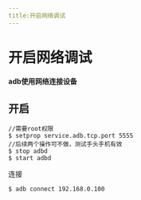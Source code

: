 ```yaml
---
title:开启网络调试
---
```


# 开启网络调试
**adb使用网络连接设备**


## 开启
~~~ shell
//需要root权限
$ setprop service.adb.tcp.port 5555
//后续两个操作可不做，测试手头手机有效
$ stop adbd
$ start adbd
~~~

连接
~~~ shell
$ adb connect 192.168.0.100
~~~
